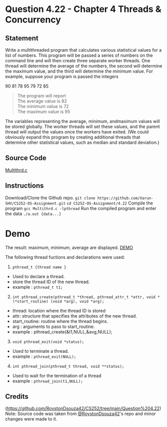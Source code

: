 # Question 4.22 - Chapter 4 Threads & Concurrency
## Statement
Write a multithreaded program that calculates various statistical values for a list of numbers. This program will be passed a series of numbers on the command line and will then create three separate worker threads. One thread will determine the average of the numbers, the second will determine the maximum value, and the third will determine the minimum value. For example, suppose your program is passed the integers

90 81 78 95 79 72 85  

> The program will report \
> The average value is 82 \
> The minimum value is 72 \
> The maximum value is 95  

The variables representing the average, minimum, andmaximum values will be stored globally. The worker threads will set these values, and the parent thread will output the values once the workers have exited. (We could obviously expand this program by creating additional threads that determine other statistical values, such as median and standard deviation.)

## Source Code
[Multithrd.c](/4.22/4-22.c)

## Instructions
Download/Clone the Github repo.
`git clone https://github.com/Varun-SHV/CS252-OS-Assignment.git` 
`cd CS252-OS-Assignment/4.22` 
Compile the program
`gcc Multithrd.c -lpthread` 
Run the compiled program and enter the data
`./a.out {data...}` 
# Demo
The result: maximum, minimum, average are displayed.
[DEMO](/4.22/result2-ss.png)

The following thread fuctions and declarations were used:

1. `pthread_t {thread name }`

- Used to declare a thread.
- store the thread ID of the new thread.
- example : `pthread_t t1;` 
2. `int pthread_create(pthread_t *thread, pthread_attr_t *attr, void *(*start_routine) (void *arg), void *arg);`

- thread: location where the thread ID is stored
- attr: structure that specifies the attributes of the new thread.
- start_routine: routine where the thread begins.
- arg : arguments to pass to start_routine.
- example : pthread_create(&t1,NULL,&avg,NULL);
3. `void pthread_exit(void *status);`

- Used to terminate a thread.
- example : `pthread_exit(NULL);`
4. `int pthread_join(pthread_t thread, void **status);`

- Used to wait for the termination of a thread
- example : `pthread_join(t1,NULL);`
## Credits
(https://github.com/RoystonDsouza42/CS252/tree/main/Question%204.22)
Note: Source code was taken from [@RoystonDsouza42](https://github.com/RoystonDsouza42)'s repo and minor changes were made to it.

